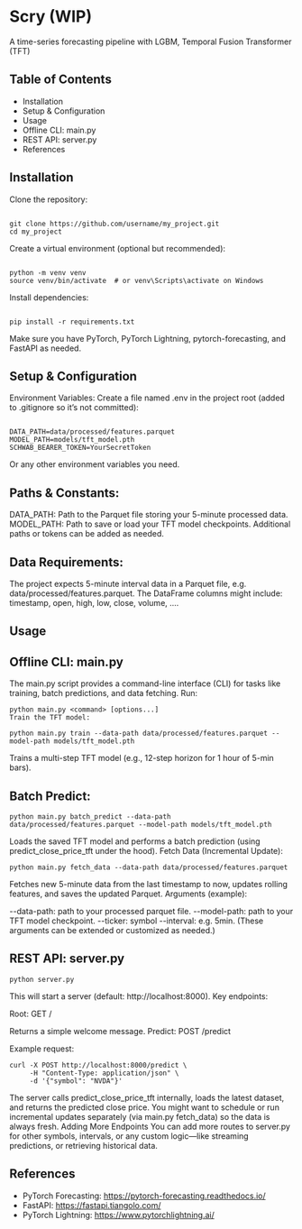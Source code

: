 # Scry (WIP)
A time-series forecasting pipeline with LGBM, Temporal Fusion Transformer (TFT)


## Table of Contents
- Installation
- Setup & Configuration
- Usage
- Offline CLI: main.py
- REST API: server.py
- References

## Installation

Clone the repository:
```

git clone https://github.com/username/my_project.git
cd my_project
```
Create a virtual environment (optional but recommended):
```

python -m venv venv
source venv/bin/activate  # or venv\Scripts\activate on Windows
```
Install dependencies:
```

pip install -r requirements.txt
```
Make sure you have PyTorch, PyTorch Lightning, pytorch-forecasting, and FastAPI as needed.

## Setup & Configuration
Environment Variables:
Create a file named .env in the project root (added to .gitignore so it’s not committed):

```

DATA_PATH=data/processed/features.parquet
MODEL_PATH=models/tft_model.pth
SCHWAB_BEARER_TOKEN=YourSecretToken
```
Or any other environment variables you need.

## Paths & Constants:

DATA_PATH: Path to the Parquet file storing your 5-minute processed data.
MODEL_PATH: Path to save or load your TFT model checkpoints.
Additional paths or tokens can be added as needed.

## Data Requirements:

The project expects 5-minute interval data in a Parquet file, e.g. data/processed/features.parquet.
The DataFrame columns might include: timestamp, open, high, low, close, volume, ....

## Usage

## Offline CLI: main.py
The main.py script provides a command-line interface (CLI) for tasks like training, batch predictions, and data fetching. Run:

```
python main.py <command> [options...]
Train the TFT model:
```

```
python main.py train --data-path data/processed/features.parquet --model-path models/tft_model.pth
```
Trains a multi-step TFT model (e.g., 12-step horizon for 1 hour of 5-min bars).

## Batch Predict:

```
python main.py batch_predict --data-path data/processed/features.parquet --model-path models/tft_model.pth
```
Loads the saved TFT model and performs a batch prediction (using predict_close_price_tft under the hood).
Fetch Data (Incremental Update):

```
python main.py fetch_data --data-path data/processed/features.parquet
```
Fetches new 5-minute data from the last timestamp to now, updates rolling features, and saves the updated Parquet.
Arguments (example):

--data-path: path to your processed parquet file.
--model-path: path to your TFT model checkpoint.
--ticker: symbol
--interval: e.g. 5min.
(These arguments can be extended or customized as needed.)

## REST API: server.py

```
python server.py
```
This will start a server (default: http://localhost:8000). Key endpoints:

Root: GET /

Returns a simple welcome message.
Predict: POST /predict

Example request:
```
curl -X POST http://localhost:8000/predict \
     -H "Content-Type: application/json" \
     -d '{"symbol": "NVDA"}'
```
The server calls predict_close_price_tft internally, loads the latest dataset, and returns the predicted close price.
You might want to schedule or run incremental updates separately (via main.py fetch_data) so the data is always fresh.
Adding More Endpoints
You can add more routes to server.py for other symbols, intervals, or any custom logic—like streaming predictions, or retrieving historical data.

## References
- PyTorch Forecasting: https://pytorch-forecasting.readthedocs.io/
- FastAPI: https://fastapi.tiangolo.com/
- PyTorch Lightning: https://www.pytorchlightning.ai/
